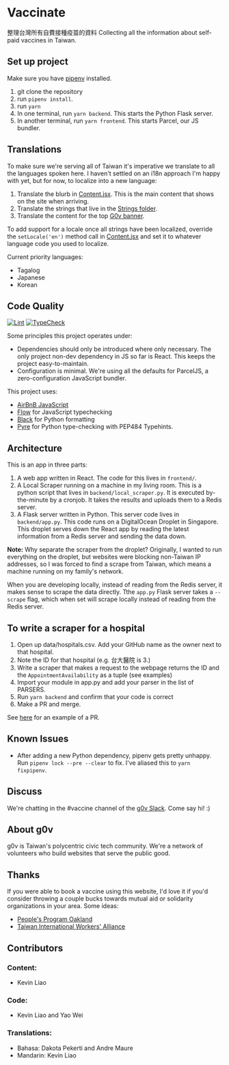 # Vaccinate
整理台灣所有自費接種疫苗的資料
Collecting all the information about self-paid vaccines in Taiwan. 

## Set up project
Make sure you have [pipenv](https://pypi.org/project/pipenv/) installed. 
1. git clone the repository
2. run `pipenv install`.
3. run `yarn`
4. In one terminal, run `yarn backend`. This starts the Python Flask server. 
5. In another terminal, run `yarn frontend`. This starts Parcel, our JS bundler. 

## Translations
To make sure we're serving all of Taiwan it's imperative we translate to all the languages spoken here. I haven't settled on an i18n approach I'm happy with yet, but for now, to localize into a new language:
1. Translate the blurb in [Content.jsx](https://github.com/g0v/vaccinate/blob/master/frontend/Components/Content.jsx). This is the main content that shows on the site when arriving.
2. Translate the strings that live in the [Strings folder](https://github.com/g0v/vaccinate/tree/master/frontend/Strings).
3. Translate the content for the top [G0v banner](https://github.com/g0v/vaccinate/blob/master/frontend/Components/G0vbar.jsx).

To add support for a locale once all strings have been localized, override the `setLocale('en')` method call in [Content.jsx](https://github.com/g0v/vaccinate/blob/master/frontend/Components/Content.jsx) and set it to whatever language code you used to localize. 

Current priority languages:
* Tagalog
* Japanese
* Korean

## Code Quality
[![Lint](https://github.com/g0v/vaccinate/actions/workflows/main.yml/badge.svg)](https://github.com/g0v/vaccinate/actions/workflows/main.yml) [![TypeCheck](https://github.com/g0v/vaccinate/actions/workflows/typecheck.yaml/badge.svg)](https://github.com/g0v/vaccinate/actions/workflows/typecheck.yaml)

Some principles this project operates under:
* Dependencies should only be introduced where only necessary. The only project non-dev dependency in JS so far is React. This keeps the project easy-to-maintain.
* Configuration is minimal. We're using all the defaults for ParcelJS, a zero-configuration JavaScript bundler. 

This project uses:
* [AirBnB JavaScript](https://github.com/airbnb/javascript)
* [Flow](https://flow.org/) for JavaScript typechecking
* [Black](https://github.com/psf/black) for Python formatting
* [Pyre](https://pyrecheck.org) for Python type-checking with PEP484 Typehints.

## Architecture
This is an app in three parts:
1. A web app written in React. The code for this lives in `frontend/`.
2. A Local Scraper running on a machine in my living room. This is a python script that lives in `backend/local_scraper.py`. It is executed by-the-minute by a cronjob. It takes the results and uploads them to a Redis server. 
3. A Flask server written in Python. This server code lives in `backend/app.py`. This code runs on a DigitalOcean Droplet in Singapore. This droplet serves down the React app by reading the latest information from a Redis server and sending the data down. 

**Note:** Why separate the scraper from the droplet? Originally, I wanted to run everything on the droplet, but websites were blocking non-Taiwan IP addresses, so I was forced to find a scrape from Taiwan, which means a machine running on my family's network. 

When you are developing locally, instead of reading from the Redis server, it makes sense to scrape the data directly. Tthe `app.py` Flask server takes a `--scrape` flag, which when set will scrape locally instead of reading from the Redis server. 

## To write a scraper for a hospital
1. Open up data/hospitals.csv. Add your GitHub name as the owner next to that hospital. 
2. Note the ID for that hospital (e.g. 台大醫院 is 3.)
3. Write a scraper that makes a request to the webpage returns the ID and the `AppointmentAvailability` as a tuple (see examples)
4. Import your module in app.py and add your parser in the list of PARSERS. 
5. Run `yarn backend` and confirm that your code is correct
6. Make a PR and merge. 

See [here](https://github.com/g0v/vaccinate/pull/1) for an example of a PR. 

## Known Issues
* After adding a new Python dependency, pipenv gets pretty unhappy. Run `pipenv lock --pre --clear` to fix. I've aliased this to `yarn fixpipenv`.

## Discuss
We're chatting in the #vaccine channel of the [g0v Slack](https://join.g0v.tw/). Come say hi! :)

## About g0v
g0v is Taiwan's polycentric civic tech community. We're a network of volunteers who build websites that serve the public good. 

## Thanks
If you were able to book a vaccine using this website, I'd love it if you'd consider throwing a couple bucks towards mutual aid or solidarity organizations in your area. Some ideas: 
* [People's Program Oakland](https://www.instagram.com/peoplesprograms/?hl=en)
* [Taiwan International Workers' Alliance](https://www.tiwa.org.tw/)

## Contributors
### Content:
* Kevin Liao
### Code:
* Kevin Liao and Yao Wei
### Translations:
* Bahasa: Dakota Pekerti and Andre Maure
* Mandarin: Kevin Liao
